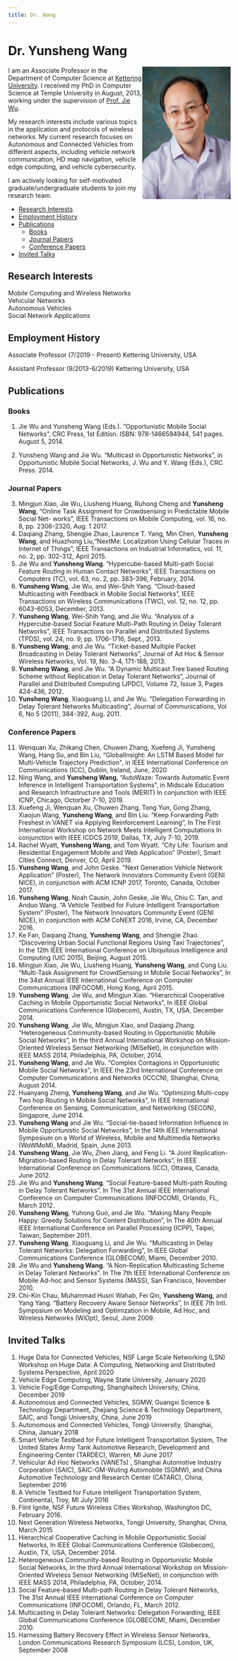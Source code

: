 ```yaml
---
title: Dr. Wang
---
```


# Dr. Yunsheng Wang

<img align="right" width="200" height="300" src="assets/Wang_Yunsheng.jpg">

I am an Associate Professor in the Department of Computer Science at [Kettering University](https://www.kettering.edu/). I received my PhD in Computer Science at Temple University in August, 2013, working under the supervision of [Prof. Jie Wu](https://cis.temple.edu/~wu/).

My research interests include various topics in the application and protocols of wireless networks. My current research focuses on Autonomous and Connected Vehicles from different aspects, including vehicle network communication, HD map navigation, vehicle edge computing, and vehicle cybersecurity.   

I am actively looking for self-motivated graduate/undergraduate students to join my research team.

 - [Research Interests](#Research-Interests)
 - [Employment History](#Employment-History)
 - [Publications](#Publications)
    - [Books](#Books)
    - [Journal Papers](#Journal-Papers)
    - [Conference Papers](#Conference-Papers)
 - [Invited Talks](#Invited-Talks)

## Research Interests
Mobile Computing and Wireless Networks <br>
Vehicular Networks <br>
Autonomous Vehicles <br>
Social Network Applications <br>

## Employment History
Associate Professor (7/2019 - Present) Kettering University, USA

Assistant Professor (9/2013-6/2019)</span> Kettering University, USA

 
## Publications

### Books

1. Jie Wu and Yunsheng Wang (Eds.). “Opportunistic Mobile Social Networks”, CRC Press, 1st Edition. ISBN: 978-1466594944, 541 pages. August 5, 2014.

2. Yunsheng Wang and Jie Wu. “Multicast in Opportunistic Networks”, in Opportunistic Mobile Social Networks, J. Wu and Y. Wang (Eds.), CRC Press. 2014.

### Journal Papers

3. Mingjun Xiao, Jie Wu, Liusheng Huang, Ruhong Cheng and <b>Yunsheng Wang</b>, “Online Task Assignment for Crowdsensing in Predictable Mobile Social Net- works”, IEEE Transactions on Mobile Computing, vol. 16, no. 8, pp. 2306-2320, Aug. 1 2017.
4. Daqiang Zhang, Shengjie Zhao, Laurence T. Yang, Min Chen, <b>Yunsheng Wang</b>, and Huazhong Liu,“NextMe: Localization Using Cellular Traces in Internet of Things”, IEEE Transactions on Industrial Informatics, vol. 11, no. 2, pp. 302-312, April 2015.
5. Jie Wu and <b>Yunsheng Wang</b>. “Hypercube-based Multi-path Social Feature Routing in Human Contact Networks”, IEEE Transactions on Computers (TC), vol. 63, no. 2, pp. 383-396, February, 2014.
6. <b>Yunsheng Wang</b>, Jie Wu, and Wei-Shih Yang. “Cloud-based Multicasting with Feedback in Mobile Social Networks”, IEEE Transactions on Wireless Communications (TWC), vol. 12, no. 12, pp. 6043-6053, December, 2013.
7. <b>Yunsheng Wang</b>, Wei-Shih Yang, and Jie Wu. “Analysis of a Hypercube-based Social Feature Multi-Path Routing in Delay Tolerant Networks”, IEEE Transactions on Parallel and Distributed Systems (TPDS), vol. 24, no. 9, pp. 1706-1716, Sept., 2013.
8. <b>Yunsheng Wang</b>, and Jie Wu. “Ticket-based Multiple Packet Broadcasting in Delay Tolerant Networks”, Journal of Ad Hoc & Sensor Wireless Networks, Vol. 19, No. 3-4, 171-188, 2013.
9. <b>Yunsheng Wang</b>, and Jie Wu. “A Dynamic Multicast Tree based Routing Scheme without Replication in Delay Tolerant Networks”, Journal of Parallel and Distributed Computing (JPDC), Volume 72, Issue 3, Pages 424-436, 2012.
10. <b>Yunsheng Wang</b>, Xiaoguang Li, and Jie Wu. “Delegation Forwarding in Delay Tolerant Networks Multicasting”, Journal of Communications, Vol 6, No 5 (2011), 384-392, Aug. 2011.

### Conference Papers

11. Wenquan Xu, Zhikang Chen, Chuwen Zhang, Xuefeng Ji, </b>Yunsheng Wang</b>, Hang Su, and Bin Liu, “GlobalInsight: An LSTM Based Model for Multi-Vehicle Trajectory Prediction", in IEEE International Conference on Communications (ICC), Dublin, Ireland, June, 2020
12. Ning Wang, and <b>Yunsheng Wang</b>, “AutoWaze: Towards Automatic Event Inference in Intelligent Transportation Systems”, in Midscale Education and Research Infrastructure and Tools (MERIT) In conjunction with IEEE ICNP, Chicago, Octorber 7-10, 2019.
13. Xuefeng Ji, Wenquan Xu, Chuwen Zhang, Tong Yun, Gong Zhang, Xiaojun Wang, <b>Yunsheng Wang</b>, and Bin Liu. “Keep Forwarding Path Freshest in VANET via Applying Reinforcement Learning”, In The First International Workshop on Network Meets Intelligent Computations In conjunction with IEEE ICDCS 2019, Dallas, TX, July 7-10, 2019.
14. Rachel Wyatt, <b>Yunsheng Wang</b>, and Tom Wyatt. “City Life: Tourism and Residential Engagement Mobile and Web Application” (Poster), Smart Cities Connect, Denver, CO, April 2019.
15. <b>Yunsheng Wang</b>, and John Geske. “Next Generation Vehicle Network Application” (Poster), The Network Innovators Community Event (GENI NICE), in conjunction with ACM ICNP 2017, Toronto, Canada, October 2017.
16. <b>Yunsheng Wang</b>, Noah Causin, John Geske, Jie Wu, Chiu C. Tan, and Anduo Wang. “A Vehicle Testbed for Future Intelligent Transportation System” (Poster), The Network Innovators Community Event (GENI NICE), in conjunction with ACM CoNEXT 2016, Irvine, CA, December 2016.
17. Ke Fan, Daqiang Zhang, <b>Yunsheng Wang</b>, and Shengjie Zhao. “Discovering Urban Social Functional Regions Using Taxi Trajectories”, In the 12th IEEE International Conference on Ubiquitous Intelligence and Computing (UIC 2015), Beijing, August 2015.
18. Mingjun Xiao, Jie Wu, Liusheng Huang, <b>Yunsheng Wang</b>, and Cong Liu. “Multi-Task Assignment for CrowdSensing in Mobile Social Networks”, In the 34st Annual IEEE International Conference on Computer Communications (INFOCOM), Hong Kong, April 2015.
19. <b>Yunsheng Wang</b>, Jie Wu, and Mingjun Xiao. “Hierarchical Cooperative Caching in Mobile Opportunistic Social Networks”, In IEEE Global Communications Conference (Globecom), Austin, TX, USA, December 2014.
20. <b>Yunsheng Wang</b>, Jie Wu, Mingjun Xiao, and Daqiang Zhang. “Heterogeneous Community-based Routing in Opportunistic Mobile Social Networks”, In the third Annual International Workshop on Mission-Oriented Wireless Sensor Networking (MiSeNet), in conjunction with IEEE MASS 2014, Philadelphia, PA, October, 2014.
21. <b>Yunsheng Wang</b>, and Jie Wu. “Complex Contagions in Opportunistic Mobile Social Networks”, In IEEE the 23rd International Conference on Computer Communications and Networks (ICCCN), Shanghai, China, August 2014.
22. Huanyang Zheng, <b>Yunsheng Wang</b>, and Jie Wu. “Optimizing Multi-copy Two hop Routing in Mobile Social Networks”, In IEEE International Conference on Sensing, Communication, and Networking (SECON), Singapore, June 2014.
23. <b>Yunsheng Wang</b> and Jie Wu. “Social-tie-based Information Influence in Mobile Opportunistic Social Networks”, In the 14th IEEE International Symposium on a World of Wireless, Mobile and Multimedia Networks (WoWMoM), Madrid, Spain, June 2013.
24. <b>Yunsheng Wang</b>, Jie Wu, Zhen Jiang, and Feng Li. “A Joint Replication-Migration-based Routing in Delay Tolerant Networks”, In IEEE International Conference on Communications (ICC), Ottawa, Canada, June 2012.
25. Jie Wu and <b>Yunsheng Wang</b>. “Social Feature-based Multi-path Routing in Delay Tolerant Networks”. In The 31st Annual IEEE International Conference on Computer Communications (INFOCOM), Orlando, FL, March 2012.
26. <b>Yunsheng Wang</b>, Yuhong Guo, and Jie Wu. “Making Many People Happy: Greedy Solutions for Content Distribution”, In The 40th Annual IEEE International Conference on Parallel Processing (ICPP), Taipei, Taiwan, September 2011.
27. <b>Yunsheng Wang</b>, Xiaoguang Li, and Jie Wu. “Multicasting in Delay Tolerant Networks: Delegation Forwarding”, In IEEE Global Communications Conference (GLOBECOM), Miami, December 2010.
28. Jie Wu and <b>Yunsheng Wang</b>. “A Non-Replication Multicasting Scheme in Delay Tolerant Networks”. In The 7th IEEE International Conference on Mobile Ad-hoc and Sensor Systems (MASS), San Francisco, November 2010.
29. Chi-Kin Chau, Muhammad Husni Wahab, Fei Qin, <b>Yunsheng Wang</b>, and Yang Yang. “Battery Recovery Aware Sensor Networks”, In IEEE 7th Intl. Symposium on Modeling and Optimization in Mobile, Ad Hoc, and Wireless Networks (WiOpt), Seoul, June 2009.

## Invited Talks

1. Huge Data for Connected Vehicles, NSF Large Scale Networking (LSN) Workshop on Huge Data: A Computing, Networking and Distributed Systems Perspective, April 2020
2. Vehicle Edge Computing, Wayne State University, January 2020
3. Vehicle Fog/Edge Computing, Shanghaitech University, China, December 2019
4. Autonomous and Connected Vehicles, SGMW, Guangxi Science & Technology Department, Zhejiang Science & Technology Department, SAIC, and Tongji University, China, June 2019
5. Autonomous and Connected Vehicles, Tongji University, Shanghai, China, January 2018
6. Smart Vehicle Testbed for Future Intelligent Transportation System, The United States Army Tank Automotive Research, Development and Engineering Center
(TARDEC), Warren, MI June 2017
7. Vehicular Ad Hoc Networks (VANETs) , Shanghai Automotive Industry Corporation (SAIC), SAIC-GM-Wuling Automobile (SGMW), and China Automotive
Technology and Research Center (CATARC), China, September 2016
8. A Vehicle Testbed for Future Intelligent Transportation System, Continental, Troy, MI July 2016
9. Flint Ignite, NSF Future Wireless Cities Workshop, Washington DC, February 2016.
10. Next Generation Wireless Networks, Tongji University, Shanghai, China, March 2015
11. Hierarchical Cooperative Caching in Mobile Opportunistic Social Networks, In IEEE Global Communications Conference (Globecom), Austin, TX, USA, December 2014.
12. Heterogeneous Community-based Routing in Opportunistic Mobile Social Networks, In the third Annual International Workshop on Mission-Oriented Wireless Sensor Networking (MiSeNet), in conjunction with IEEE MASS 2014, Philadelphia, PA, October, 2014.
13. Social Feature-based Multi-path Routing in Delay Tolerant Networks, The 31st Annual IEEE International Conference on Computer Communications (INFOCOM), Orlando, FL, March 2012.
14. Multicasting in Delay Tolerant Networks: Delegation Forwarding, IEEE Global Communications Conference (GLOBECOM), Miami, December 2010.
15. Harnessing Battery Recovery Effect in Wireless Sensor Networks, London Communications Research Symposium (LCS), London, UK, September 2008
